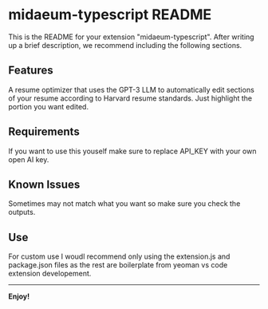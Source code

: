 # midaeum-typescript README

This is the README for your extension "midaeum-typescript". After writing up a brief description, we recommend including the following sections.

## Features

A resume optimizer that uses the GPT-3 LLM to automatically edit sections of your resume according to Harvard resume standards. Just highlight the portion you want edited.

## Requirements

If you want to use this youself make sure to replace API_KEY with your own open AI key.

## Known Issues

Sometimes may not match what you want so make sure you check the outputs.

## Use

For custom use I woudl recommend only using the extension.js and package.json files as the rest are boilerplate from yeoman vs code extension developement.

---

**Enjoy!**
